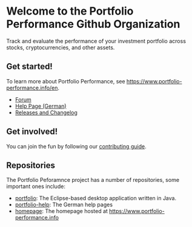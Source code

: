 # Welcome to the Portfolio Performance Github Organization

Track and evaluate the performance of your investment portfolio across stocks, cryptocurrencies, and other assets.

## Get started!

To learn more about Portfolio Performance, see <https://www.portfolio-performance.info/en>.

* [Forum](https://forum.portfolio-performance.info/)
* [Help Page (German)](https://help.portfolio-performance.info/)
* [Releases and Changelog](https://github.com/buchen/portfolio/releases)

## Get involved!

You can join the fun by following our [contributing guide](https://github.com/portfolio-performance/portfolio/blob/master/CONTRIBUTING.md).

## Repositories

The Portfolio Peforamnce project has a number of repositories, some important ones include:

* [portfolio](http://github.com/portfolio-performance/portfolio): The Eclipse-based desktop application written in Java.
* [portfolio-help](https://github.com/portfolio-performance/portfolio-help): The German help pages
* [homepage](https://github.com/portfolio-performance/homepage): The homepage hosted at <https://www.portfolio-performance.info>
